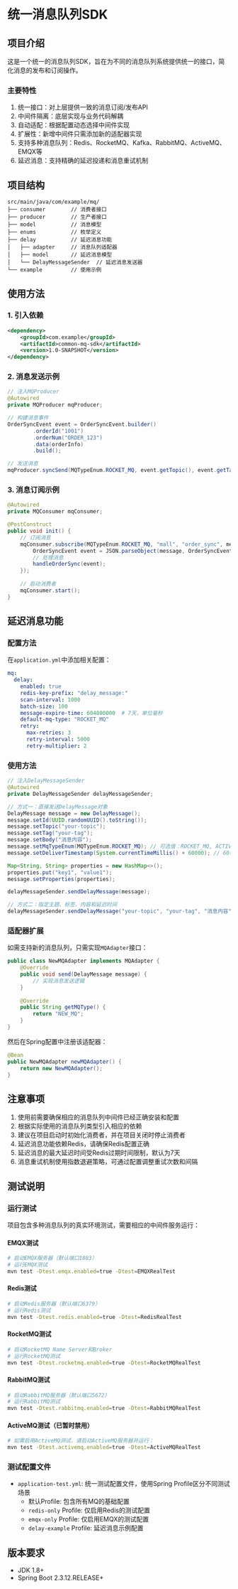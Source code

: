 # 统一消息队列SDK

## 项目介绍
这是一个统一的消息队列SDK，旨在为不同的消息队列系统提供统一的接口，简化消息的发布和订阅操作。

### 主要特性
1. 统一接口：对上层提供一致的消息订阅/发布API
2. 中间件隔离：底层实现与业务代码解耦
3. 自动适配：根据配置动态选择中间件实现
4. 扩展性：新增中间件只需添加新的适配器实现
5. 支持多种消息队列：Redis、RocketMQ、Kafka、RabbitMQ、ActiveMQ、EMQX等
6. 延迟消息：支持精确的延迟投递和消息重试机制

## 项目结构
```
src/main/java/com/example/mq/
├── consumer        // 消费者接口
├── producer        // 生产者接口
├── model           // 消息模型
├── enums           // 枚举定义
├── delay           // 延迟消息功能
│   ├── adapter     // 消息队列适配器
│   ├── model       // 延迟消息模型
│   └── DelayMessageSender  // 延迟消息发送器
└── example         // 使用示例
```

## 使用方法

### 1. 引入依赖
```xml
<dependency>
    <groupId>com.example</groupId>
    <artifactId>common-mq-sdk</artifactId>
    <version>1.0-SNAPSHOT</version>
</dependency>
```

### 2. 消息发送示例
```java
// 注入MQProducer
@Autowired
private MQProducer mqProducer;

// 构建消息事件
OrderSyncEvent event = OrderSyncEvent.builder()
        .orderId("1001")
        .orderNum("ORDER_123")
        .data(orderInfo)
        .build();

// 发送消息
mqProducer.syncSend(MQTypeEnum.ROCKET_MQ, event.getTopic(), event.getTag(), event);
```

### 3. 消息订阅示例
```java
@Autowired
private MQConsumer mqConsumer;

@PostConstruct
public void init() {
    // 订阅消息
    mqConsumer.subscribe(MQTypeEnum.ROCKET_MQ, "mall", "order_sync", message -> {
        OrderSyncEvent event = JSON.parseObject(message, OrderSyncEvent.class);
        // 处理消息
        handleOrderSync(event);
    });
    
    // 启动消费者
    mqConsumer.start();
}
```

## 延迟消息功能

### 配置方法
在`application.yml`中添加相关配置：

```yaml
mq:
  delay:
    enabled: true
    redis-key-prefix: "delay_message:"
    scan-interval: 1000
    batch-size: 100
    message-expire-time: 604800000  # 7天，单位毫秒
    default-mq-type: "ROCKET_MQ"
    retry:
      max-retries: 3
      retry-interval: 5000
      retry-multiplier: 2
```

### 使用方法

```java
// 注入DelayMessageSender
@Autowired
private DelayMessageSender delayMessageSender;

// 方式一：直接发送DelayMessage对象
DelayMessage message = new DelayMessage();
message.setId(UUID.randomUUID().toString());
message.setTopic("your-topic");
message.setTag("your-tag");
message.setBody("消息内容");
message.setMqTypeEnum(MQTypeEnum.ROCKET_MQ); // 可选值：ROCKET_MQ, ACTIVE_MQ, RABBIT_MQ, KAFKA
message.setDeliverTimestamp(System.currentTimeMillis() + 60000); // 60秒后投递

Map<String, String> properties = new HashMap<>();
properties.put("key1", "value1");
message.setProperties(properties);

delayMessageSender.sendDelayMessage(message);

// 方式二：指定主题、标签、内容和延迟时间
delayMessageSender.sendDelayMessage("your-topic", "your-tag", "消息内容", "ROCKET_MQ", 60000);
```

### 适配器扩展
如需支持新的消息队列，只需实现`MQAdapter`接口：

```java
public class NewMQAdapter implements MQAdapter {
    @Override
    public void send(DelayMessage message) {
        // 实现消息发送逻辑
    }
    
    @Override
    public String getMQType() {
        return "NEW_MQ";
    }
}
```

然后在Spring配置中注册该适配器：

```java
@Bean
public NewMQAdapter newMQAdapter() {
    return new NewMQAdapter();
}
```

## 注意事项
1. 使用前需要确保相应的消息队列中间件已经正确安装和配置
2. 根据实际使用的消息队列类型引入相应的依赖
3. 建议在项目启动时初始化消费者，并在项目关闭时停止消费者
4. 延迟消息功能依赖Redis，请确保Redis配置正确
5. 延迟消息的最大延迟时间受Redis过期时间限制，默认为7天
6. 消息重试机制使用指数退避策略，可通过配置调整重试次数和间隔

## 测试说明

### 运行测试
项目包含多种消息队列的真实环境测试，需要相应的中间件服务运行：

#### EMQX测试
```bash
# 启动EMQX服务器（默认端口1883）
# 运行EMQX测试
mvn test -Dtest.emqx.enabled=true -Dtest=EMQXRealTest
```

#### Redis测试
```bash
# 启动Redis服务器（默认端口6379）
# 运行Redis测试
mvn test -Dtest.redis.enabled=true -Dtest=RedisRealTest
```

#### RocketMQ测试
```bash
# 启动RocketMQ Name Server和Broker
# 运行RocketMQ测试
mvn test -Dtest.rocketmq.enabled=true -Dtest=RocketMQRealTest
```

#### RabbitMQ测试
```bash
# 启动RabbitMQ服务器（默认端口5672）
# 运行RabbitMQ测试
mvn test -Dtest.rabbitmq.enabled=true -Dtest=RabbitMQRealTest
```

#### ActiveMQ测试（已暂时禁用）
```bash
# 如需启用ActiveMQ测试，请启动ActiveMQ服务器并运行：
mvn test -Dtest.activemq.enabled=true -Dtest=ActiveMQRealTest
```

### 测试配置文件
- `application-test.yml`: 统一测试配置文件，使用Spring Profile区分不同测试场景
  - 默认Profile: 包含所有MQ的基础配置
  - `redis-only` Profile: 仅启用Redis的测试配置
  - `emqx-only` Profile: 仅启用EMQX的测试配置
  - `delay-example` Profile: 延迟消息示例配置

## 版本要求
- JDK 1.8+
- Spring Boot 2.3.12.RELEASE+